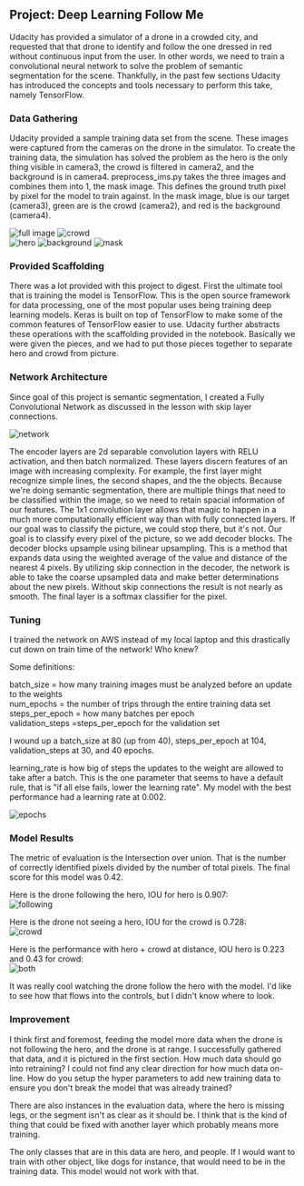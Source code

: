 ## Project: Deep Learning Follow Me

Udacity has provided a simulator of a drone in a crowded city, and requested that that drone to identify and follow the one dressed in red without continuous input from the user.  In other words, we need to train a convolutional neural network to solve the problem of semantic segmentation for the scene.  Thankfully, in the past few sections Udacity has introduced the concepts and tools necessary to perform this take, namely TensorFlow.

### Data Gathering

Udacity provided a sample training data set from the scene.  These images were captured from the cameras on the drone in the simulator.  To create the training data, the simulation has solved the problem as the hero is the only thing visible in camera3, the crowd is filtered in camera2, and the background is in camera4.  preprocess_ims.py takes the three images and combines them into 1, the mask image.  This defines the ground truth pixel by pixel for the model to train against.  In the mask image, blue is our target (camera3), green are is the crowd (camera2), and red is the background (camera4).

![full image](misc/cam1.png "Full Image")
![crowd](misc/cam2.png "Crowd")  
![hero](misc/cam3.png "Hero")
![background](misc/cam4.png "Background")
![mask](misc/mask.png "Mask")

### Provided Scaffolding

There was a lot provided with this project to digest.  First the ultimate tool that is training the model is TensorFlow.  This is the open source framework for data processing, one of the most popular uses being training deep learning models.  Keras is built on top of TensorFlow to make some of the common features of TensorFlow easier to use.  Udacity further abstracts these operations with the scaffolding provided in the notebook.  Basically we were given the pieces, and we had to put those pieces together to separate hero and crowd from picture.

### Network Architecture

Since goal of this project is semantic segmentation, I created a Fully Convolutional Network as discussed in the lesson with skip layer connections.

![network](misc/network.png "Network")

The encoder layers are 2d separable convolution layers with RELU activation, and then batch normalized.  These layers discern features of an image with increasing complexity.  For example, the first layer might recognize simple lines, the second shapes, and the the objects.  Because we're doing semantic segmentation, there are multiple things that need to be classified within the image, so we need to retain spacial information of our features.  The 1x1 convolution layer allows that magic to happen in a much more computationally efficient way than with fully connected layers.  If our goal was to classify the picture, we could stop there, but it's not.  Our goal is to classify every pixel of the picture, so we add decoder blocks.  The decoder blocks upsample using bilinear upsampling.  This is a method that expands data using the weighted average of the value and distance of the nearest 4 pixels.  By utilizing skip connection in the decoder, the network is able to take the coarse upsampled data and make better determinations about the new pixels.  Without skip connections the result is not nearly as smooth.  The final layer is a softmax classifier for the pixel.

### Tuning

I trained the network on AWS instead of my local laptop and this drastically cut down on train time of the network!  Who knew?

Some definitions:

batch_size = how many training images must be analyzed before an update to the weights  
num_epochs = the number of trips through the entire training data set  
steps_per_epoch = how many batches per epoch  
validation_steps =steps_per_epoch for the validation set

<!-- From the stackoverflow answers I could find, steps_per_epoch * batch_size = data set size.  There seems to be quite a fine balance between these parameters, the performance, and how long it takes to run.  batch_size seemed to have the biggest impact on performance in terms of time to train.  I found that once the batch_size was around 100, it really started to take a lot longer to train.   -->

I wound up a batch_size at 80 (up from 40), steps_per_epoch at 104, validation_steps at 30, and 40 epochs.

learning_rate is how big of steps the updates to the weight are allowed to take after a batch.  This is the one parameter that seems to have a default rule, that is "if all else fails, lower the learning rate".  My model with the best performance had a learning rate at 0.002.

![epochs](misc/epochs.png "Fits")

### Model Results

The metric of evaluation is the Intersection over union.  That is the number of correctly identified pixels divided by the number of total pixels.  The final score for this model was 0.42.

Here is the drone following the hero, IOU for hero is 0.907:  
![following](misc/following.png "Following")  

Here is the drone not seeing a hero, IOU for the crowd is 0.728:  
![crowd](misc/crowd.png "Crowd")  

Here is the performance with hero + crowd at distance, IOU hero is 0.223 and 0.43 for crowd:    
![both](misc/both.png "Both")  

It was really cool watching the drone follow the hero with the model.  I'd like to see how that flows into the controls, but I didn't know where to look.

### Improvement

<!-- There's obviously a lot of room to improve the model, seeing as how I didn't achieve a passing IOU.  It does however seem to work in the simulator though.

Once I got the project setup, I chose to attempt to get the passing score using the setup instead of messing with the configuration.  That is, training my model without signing up for and installing CUDA, switching to my Windows partition with more free storage, or signing up for and training my model on AWS.  Either of those things would let me more systematically test hyper-parameters, or use a wider range of hyper-parameters with less frustration.  I did have trouble getting data into AWS, is it just a matter of command line downloading and installing the data?  Or is there some drag and drop trick I could have used? -->

I think first and foremost, feeding the model more data when the drone is not following the hero, and the drone is at range.  I successfully gathered that data, and it is pictured in the first section.  How much data should go into retraining?  I could not find any clear direction for how much data on-line.  How do you setup the hyper parameters to add new training data to ensure you don't break the model that was already trained?

There are also instances in the evaluation data, where the hero is missing legs, or the segment isn't as clear as it should be.  I think that is the kind of thing that could be fixed with another layer which probably means more training.

The only classes that are in this data are hero, and people.  If I would want to train with other object, like dogs for instance, that would need to be in the training data.  This model would not work with that.
